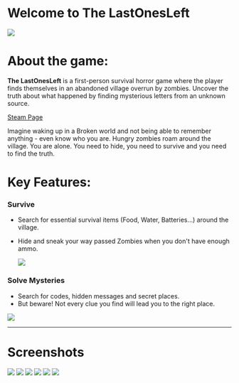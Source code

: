 # Welcome to The LastOnesLeft
![](https://shared.akamai.steamstatic.com/store_item_assets/steam/apps/1580440/header.jpg)

# About the game:

**The LastOnesLeft** is a first-person survival horror game where the player finds themselves in an abandoned village overrun by zombies. Uncover the truth about what happened by finding mysterious letters from an unknown source.

[Steam Page](https://store.steampowered.com/app/1580440/The_LastOnesLeft/)

Imagine waking up in a Broken world and not being able to remember anything - even know who you are. Hungry zombies roam around the village. You are alone.
You need to hide, you need to survive and you need to find the truth.

# Key Features:
### Survive
- Search for essential survival items (Food, Water, Batteries...) around the village.
- Hide and sneak your way passed Zombies when you don't have enough ammo.

  ![](https://shared.akamai.steamstatic.com/store_item_assets/steam/apps/1580440/extras/Pic.gif)
 
### Solve Mysteries
- Search for codes, hidden messages and secret places.
- But beware! Not every clue you find will lead you to the right place.

![](https://shared.akamai.steamstatic.com/store_item_assets/steam/apps/1580440/extras/pic2.jpg)

----
# Screenshots

![](https://shared.akamai.steamstatic.com/store_item_assets/steam/apps/1580440/ss_0132da35bb85f22964feec5ff05d177154ea6b0d.600x338.jpg?t=1642284278)
![](https://shared.akamai.steamstatic.com/store_item_assets/steam/apps/1580440/ss_540457a9f368eef234455cb752ef8b41f0bad6df.600x338.jpg?t=1642284278)
![](https://shared.akamai.steamstatic.com/store_item_assets/steam/apps/1580440/ss_a5fdc5b59a6a98ebc90a5fac872a5c8d5034d689.600x338.jpg?t=1642284278)
![](https://shared.akamai.steamstatic.com/store_item_assets/steam/apps/1580440/ss_ee5fe0f466773a23b765415ccdc724c3839f1b28.600x338.jpg?t=1642284278)
![](https://shared.akamai.steamstatic.com/store_item_assets/steam/apps/1580440/ss_59291f82f53289f4fdfc3600f9d5e8cde82ea17b.600x338.jpg?t=1642284278)
![](https://shared.akamai.steamstatic.com/store_item_assets/steam/apps/1580440/ss_78225648d4ee7228f4077836b4f58e541229ddb3.600x338.jpg?t=1642284278)

  
  

